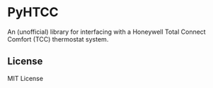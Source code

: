 # PyHTCC

An (unofficial) library for interfacing with a Honeywell Total Connect Comfort (TCC) thermostat system.

## License
MIT License